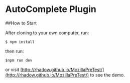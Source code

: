 # AutoComplete Plugin

##How to Start

After cloning to your own computer, run:

```
$ npm install
```

then run:

```
$npm run dev
```

or visit [http://rhadow.github.io/MozillaPreTest/](http://rhadow.github.io/MozillaPreTest/) to see the demo.
